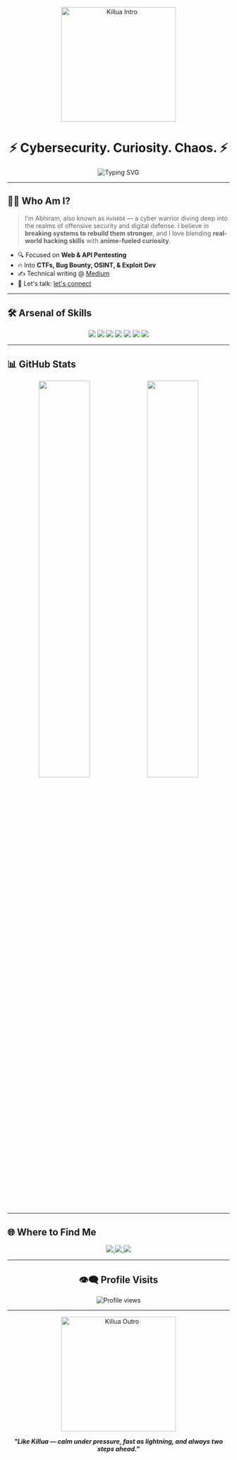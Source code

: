 <p align="center">
  <img src="https://media0.giphy.com/media/v1.Y2lkPTc5MGI3NjExYms3ZzgxcWRncWpqNDc5NDJmajY0NGdvNWx0a3A2M3FnMno1YXMwNyZlcD12MV9pbnRlcm5hbF9naWZfYnlfaWQmY3Q9Zw/X5vDVINBGUa1q/giphy.gif" width="260px" alt="Killua Intro" />
</p>

<h1 align="center">⚡ Cybersecurity. Curiosity. Chaos. ⚡</h1>

<p align="center">
  <img src="https://readme-typing-svg.demolab.com?font=Fira+Code&size=22&duration=3000&pause=1000&color=00FFAA&center=true&vCenter=true&width=600&lines=Breaking+Systems+to+Secure+Them;Web+%2F+API+Pentester;Offensive+Security+Explorer;Always+Learning+%E2%9C%85" alt="Typing SVG" />
</p>

---

## 👨‍💻 Who Am I?

> I’m Abhiram, also known as `HxH404` — a cyber warrior diving deep into the realms of offensive security and digital defense. I believe in **breaking systems to rebuild them stronger**, and I love blending **real-world hacking skills** with **anime-fueled curiosity**.

- 🔍 Focused on **Web & API Pentesting**
- 🔥 Into **CTFs, Bug Bounty, OSINT, & Exploit Dev**
- ✍️ Technical writing @ [Medium](https://medium.com/@killuaX)
- 📧 Let's talk: [let's connect](mailto:KilluaNyx@proton.me)

---

## 🛠️ Arsenal of Skills

<p align="center">
  <img src="https://img.shields.io/badge/Burp_Suite-F06C00?style=for-the-badge&logo=burpsuite&logoColor=white"/>
  <img src="https://img.shields.io/badge/Nessus-007CBA?style=for-the-badge&logo=tenable&logoColor=white"/>
  <img src="https://img.shields.io/badge/ELK_Stack-005571?style=for-the-badge&logo=elastic-stack&logoColor=white"/>
  <img src="https://img.shields.io/badge/Nmap-008080?style=for-the-badge&logo=nmap&logoColor=white"/>
  <img src="https://img.shields.io/badge/MobSF-FFA500?style=for-the-badge&logo=mobsf&logoColor=white"/>
  <img src="https://img.shields.io/badge/Python-3776AB?style=for-the-badge&logo=python&logoColor=white"/>
  <img src="https://img.shields.io/badge/Linux-000000?style=for-the-badge&logo=linux&logoColor=white"/>
</p>

---

## 📊 GitHub Stats

<p align="center">
  <img src="https://github-readme-stats.vercel.app/api?username=HxH404&theme=tokyonight&show_icons=true&hide_border=true&bg_color=0d1117" width="48%" />
  <img src="https://streak-stats.demolab.com?user=HxH404&theme=tokyonight&hide_border=true&background=0d1117" width="48%" />
</p>

---

## 🌐 Where to Find Me

<p align="center">
  <a href="https://linkedin.com/in/abhiramt21">
    <img src="https://img.shields.io/badge/LinkedIn-0077B5?style=for-the-badge&logo=linkedin&logoColor=white"/>
  </a>
  <a href="https://github.com/HxH404">
    <img src="https://img.shields.io/badge/GitHub-171515?style=for-the-badge&logo=github&logoColor=white"/>
  </a>
  <a href="https://medium.com/@killuaX">
    <img src="https://img.shields.io/badge/Medium-12100E?style=for-the-badge&logo=medium&logoColor=white"/>
  </a>
</p>

---

<h2 align="center">👁️‍🗨️ Profile Visits</h2>

<p align="center">
  <img src="https://komarev.com/ghpvc/?username=HxH404&label=Profile%20views&color=00FFAA&style=flat-square" alt="Profile views" />
</p>

---

<p align="center">
  <img src="https://media.giphy.com/media/oJjxexthHrPbi/giphy.gif" width="260px" alt="Killua Outro" />
</p>

<p align="center">
  <b><i>"Like Killua — calm under pressure, fast as lightning, and always two steps ahead."</i></b>
</p>

